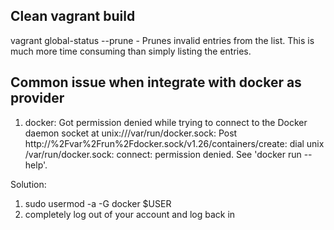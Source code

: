 ## Clean vagrant build
vagrant global-status --prune - Prunes invalid entries from the list. This is much more time consuming than simply listing the entries.


## Common issue when integrate with docker as provider
1. docker: Got permission denied while trying to connect to the Docker daemon socket at unix:///var/run/docker.sock: Post http://%2Fvar%2Frun%2Fdocker.sock/v1.26/containers/create: dial unix /var/run/docker.sock: connect: permission denied.
See 'docker run --help'.

Solution: 
1. sudo usermod -a -G docker $USER
2. completely log out of your account and log back in
